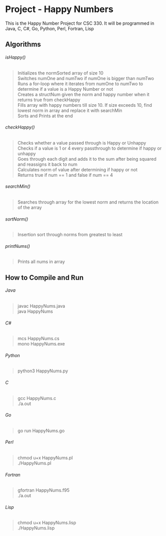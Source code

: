 # Project - Happy Numbers

This is the Happy Number Project for CSC 330. It will be programmed in Java, C, C#, Go, Python, Perl, Fortran, Lisp

## Algorithms
###### isHappy()
> Initializes the normSorted array of size 10  
> Switches numOne and numTwo if numOne is bigger than numTwo  
> Runs a for-loop where it iterates from numOne to numTwo to determine if a value is a Happy Number or not  
> Creates a structNum given the norm and happy number when it returns true from checkHappy  
> Fills array with happy numbers till size 10. If size exceeds 10, find lowest norm in array and replace it with searchMin  
> Sorts and Prints at the end

###### checkHappy()
> Checks whether a value passed through is Happy or Unhappy  
> Checks if a value is 1 or 4 every passthrough to determine if happy or unhappy  
> Goes through each digit and adds it to the sum after being squared and reassigns it back to num  
> Calculates norm of value after determining if happy or not  
> Returns true if num == 1 and false if num == 4

###### searchMin()
> Searches through array for the lowest norm and returns the location of the array

###### sortNorm()
> Insertion sort through norms from greatest to least

###### printNums()
> Prints all nums in array

## How to Compile and Run
###### Java
> javac HappyNums.java  
> java HappyNums

###### C#
> mcs HappyNums.cs  
> mono HappyNums.exe

###### Python
> python3 HappyNums.py

###### C
> gcc HappyNums.c  
> ./a.out

###### Go
> go run HappyNums.go

###### Perl
> chmod u+x HappyNums.pl  
> ./HappyNums.pl

###### Fortran
> gfortran HappyNums.f95  
> ./a.out

###### Lisp
> chmod u+x HappyNums.lisp  
> ./HappyNums.lisp
